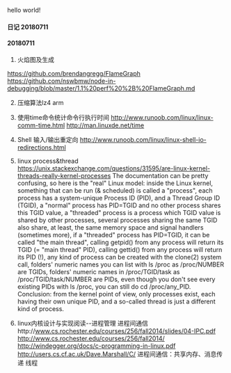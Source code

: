 hello world!

#### 日记 20180711

#### 20180711 

1. 火焰图及生成 

https://github.com/brendangregg/FlameGraph
https://github.com/nswbmw/node-in-debugging/blob/master/1.1%20perf%20%2B%20FlameGraph.md

2. 压缩算法lz4 arm

3. 使用time命令统计命令行执行时间
http://www.runoob.com/linux/linux-comm-time.html
http://man.linuxde.net/time

4. Shell 输入/输出重定向
http://www.runoob.com/linux/linux-shell-io-redirections.html

5. linux process&thread
https://unix.stackexchange.com/questions/31595/are-linux-kernel-threads-really-kernel-processes
The documentation can be pretty confusing, so here is the "real" Linux model:
inside the Linux kernel, something that can be run (& scheduled) is called a "process",
each process has a system-unique Process ID (PID), and a Thread Group ID (TGID),
a "normal" process has PID=TGID and no other process shares this TGID value,
a "threaded" process is a process which TGID value is shared by other processes,
several processes sharing the same TGID also share, at least, the same memory space and signal handlers (sometimes more),
if a "threaded" process has PID=TGID, it can be called "the main thread",
calling getpid() from any process will return its TGID (= "main thread" PID),
calling gettid() from any process will return its PID (!),
any kind of process can be created with the clone(2) system call,
folders' numeric names you can list with ls /proc as /proc/NUMBER are TGIDs,
folders' numeric names in /proc/TGID/task as /proc/TGID/task/NUMBER are PIDs,
even though you don't see every existing PIDs with ls /proc, you can still do cd /proc/any_PID.
Conclusion: from the kernel point of view, only processes exist, each having their own unique PID, and a so-called thread is just a different kind of process.

6. linux内核设计与实现阅读--进程管理
进程间通信http://www.cs.rochester.edu/courses/256/fall2014/slides/04-IPC.pdf
http://www.cs.rochester.edu/courses/256/fall2014/
http://windegger.org/docs/c-programming-in-linux.pdf
http://users.cs.cf.ac.uk/Dave.Marshall/C/
进程间通信：共享内存、消息传递
线程


